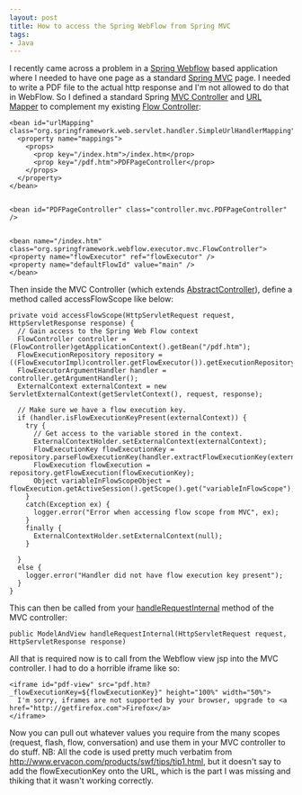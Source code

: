 ```yaml
---
layout: post
title: How to access the Spring WebFlow from Spring MVC
tags:
- Java
---
```


I recently came across a problem in a [Spring
Webflow](http://www.springsource.org/webflow) based application where I
needed to have one page as a standard [Spring
MVC](http://static.springsource.org/spring/docs/2.0.x/reference/mvc.html)
page. I needed to write a PDF file to the actual http response and I'm
not allowed to do that in WebFlow. So I defined a standard Spring [MVC
Controller](http://static.springsource.org/spring/docs/2.0.x/reference/mvc.html#mvc-controller)
and [URL
Mapper](http://static.springsource.org/spring/docs/2.0.x/api/org/springframework/web/servlet/handler/SimpleUrlHandlerMapping.html)
to complement my existing [Flow
Controller](http://static.springsource.org/spring-webflow/docs/1.0.5/api/org/springframework/webflow/executor/mvc/FlowController.html):

    <bean id="urlMapping" class="org.springframework.web.servlet.handler.SimpleUrlHandlerMapping">
      <property name="mappings">
        <props>
          <prop key="/index.htm">/index.htm</prop>
          <prop key="/pdf.htm">PDFPageController</prop>
        </props>
      </property>
    </bean>


    <bean id="PDFPageController" class="controller.mvc.PDFPageController" />


    <bean name="/index.htm" class="org.springframework.webflow.executor.mvc.FlowController">
    <property name="flowExecutor" ref="flowExecutor" />
    <property name="defaultFlowId" value="main" />
    </bean>

Then inside the MVC Controller (which extends
[AbstractController](http://static.springsource.org/spring/docs/2.5.x/api/org/springframework/web/servlet/mvc/AbstractController.html)),
define a method called accessFlowScope like below:

    private void accessFlowScope(HttpServletRequest request, HttpServletResponse response) {
      // Gain access to the Spring Web Flow context
      FlowController controller = (FlowController)getApplicationContext().getBean("/pdf.htm");
      FlowExecutionRepository repository = ((FlowExecutorImpl)controller.getFlowExecutor()).getExecutionRepository();
      FlowExecutorArgumentHandler handler = controller.getArgumentHandler();
      ExternalContext externalContext = new ServletExternalContext(getServletContext(), request, response);

      // Make sure we have a flow execution key.
      if (handler.isFlowExecutionKeyPresent(externalContext)) {
        try {
          // Get access to the variable stored in the context.
          ExternalContextHolder.setExternalContext(externalContext);
          FlowExecutionKey flowExecutionKey = repository.parseFlowExecutionKey(handler.extractFlowExecutionKey(externalContext));
          FlowExecution flowExecution = repository.getFlowExecution(flowExecutionKey);
          Object variableInFlowScopeObject = flowExecution.getActiveSession().getScope().get("variableInFlowScope");
        }
        catch(Exception ex) {
          logger.error("Error when accessing flow scope from MVC", ex);
        }
        finally {
          ExternalContextHolder.setExternalContext(null);
        }

      }
      else {
        logger.error("Handler did not have flow execution key present");
      }
    }

This can then be called from your
[handleRequestInternal](http://static.springsource.org/spring/docs/1.2.x/api/org/springframework/web/servlet/mvc/AbstractController.html#handleRequestInternal%28javax.servlet.http.HttpServletRequest,%20javax.servlet.http.HttpServletResponse%29)
method of the MVC controller:

    public ModelAndView handleRequestInternal(HttpServletRequest request, HttpServletResponse response)

All that is required now is to call from the Webflow view jsp into the
MVC controller. I had to do a horrible iframe like so:

    <iframe id="pdf-view" src="pdf.htm?_flowExecutionKey=${flowExecutionKey}" height="100%" width="50%">
      I'm sorry, iframes are not supported by your browser, upgrade to <a href="http://getfirefox.com">Firefox</a>
    </iframe>

Now you can pull out whatever values you require from the many scopes
(request, flash, flow, conversation) and use them in your MVC controller
to do stuff. NB: All the code is used pretty much verbatim from
http://www.ervacon.com/products/swf/tips/tip1.html, but it doesn't say
to add the flowExecutionKey onto the URL, which is the part I was
missing and thiking that it wasn't working correctly.

